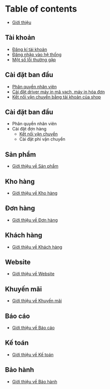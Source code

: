 # Table of contents

* [Giới thiệu](README.md)

## Tài khoản

* [Đăng kí tài khoản](tai-khoan/signup.md)
* [Đăng nhập vào hệ thống](tai-khoan/signin.md)
* [Một số lỗi thường gặp](tai-khoan/error.md)

## Cài đặt ban đầu

* [Phân quyền nhân viên](cai-dat-ban-dau/phan-quyen-nhan-vien.md)
* [Cài đặt driver máy in mã vạch, máy in hóa đơn](cai-dat-ban-dau/cai-dat-driver-may-in-ma-vach-may-in-hoa-don.md)
* [Kết nối vận chuyển bằng tài khoản của shop](cai-dat-ban-dau/ket-noi-van-chuyen-bang-tai-khoan-cua-shop.md)

## Cài đặt ban đầu

* Phân quyền nhân viên
* Cài đặt đơn hàng
  * [Kết nối vận chuyển](cai-dat/don-hang/ket-noi-van-chuyen.md)
  * Cài đặt phí vận chuyển

## Sản phẩm

* [Giới thiệu về Sản phẩm](san-pham/gioi-thieu.md)

## Kho hàng

* [Giới thiệu về Kho hàng](kho-hang/gioi-thieu.md)

## Đơn hàng

* [Giới thiệu về Đơn hàng](don-hang/gioi-thieu.md)

## Khách hàng

* [Giới thiệu về Khách hàng](khach-hang/gioi-thieu.md)

## Website

* [Giới thiệu về Website](website/gioi-thieu.md)

## Khuyến mãi

* [Giới thiệu về Khuyến mãi](khuyen-mai/gioi-thieu.md)

## Báo cáo

* [Giới thiệu về Báo cáo](bao-cao/gioi-thieu.md)

## Kế toán

* [Giới thiệu về Kế toán](ke-toan/gioi-thieu.md)

## Bảo hành

* [Giới thiệu về Bảo hành](bao-hanh/gioi-thieu.md)

